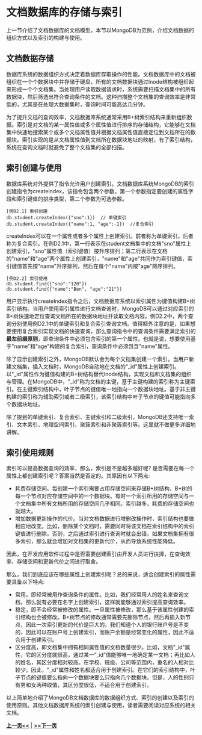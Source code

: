 # 文档数据库的存储与索引
上一节介绍了文档数据库的文档模型，本节以MongoDB为范例，介绍文档数据的组织方式以及索引的构建与使用。

## 文档数据存储

 数据库系统的数据组织方式决定着数据库存取操作的性能。文档数据库中的文档被组织在一个个数据块中并存储于硬盘，所有的文档数据块通过Inode结构被组织起来形成一个个文档集。当处理用户读取数据请求时，系统需要扫描文档集中的所有数据块，然后筛选出符合查询条件的文档。这种扫描整个文档集的查询效率是非常低的，尤其是在处理大数据集时，查询时间可能高达几分钟。

为了提升文档的查询效率，文档数据库系统通常采用B+树索引结构来重新组织数据。索引是对文档的某一属性值或多个属性值进行排序的存储结构，它能够在文档集中快速地搜索某个或多个文档属性值并根据文档属性值直接定位到文档所在的数据块。索引实现的是从文档属性值到文档所在数据块地址的映射，有了索引结构，系统在查询文档时就避免了整个文档集的全部扫描。

## 索引创建与使用

数据库系统对外提供了指令允许用户创建索引。文档数据库系统MongoDB的索引创建指令为createIndex，该指令包含两个参数，第一个参数指定要创建的属性字段和索引键值的排序类型，第二个参数为可选参数。

```bson
[例D2.1] 索引创建
db.student.createIndex({"sno":1})  // 单键索引
db.student.createIndex({"name":1, "age":-1})  //复合索引
```

createIndex可以在一个属性或者多个属性上创建索引。前者称为单键索引，后者称为复合索引。在例D2.1中，第一行表示在student文档集中的文档"sno"属性上创建索引，"sno"属性值（索引键值）按升序排列；第二行表示在文档的"name"和"age"两个属性上创建索引，"name"和"age"共同作为索引键值，索引键值首先按"name"升序排列，然后在每个"name"内按"age"降序排列。

```bson
[例D2.2] 索引使用
db.student.find({"sno":"120"})
db.student.find({"name":"Ben", "age":"21"})
```

用户显示执行createIndex指令之后，文档数据库系统以索引属性为键值构建B+树索引结构。当用户使用索引属性进行文档查询时，MongoDB可以通过对应索引的B+树快速地定位查询文档所在的数据块地址并读取文档内容。例D2.2中，两个查询分别使用例D2.1中的单键索引和复合索引查询文档。值得额外注意的是，如果想要使用复合索引实现文档的快速查询，那么查询指令中的查询条件需要满足索引的**最左前缀原则**，即查询条件中必须包含索引的第一个属性。也就是说，想要使用基于"name"和"age"构建的复合索引，查询条件中必须包含"name"属性。

除了显示创建索引之外，MongoDB默认会为每个文档集创建一个索引。当用户新建文档集，插入文档时，MongoDB自动地在文档的"\_id"属性上创建索引。以"\_id"属性作为键值构建的B+树结构替代Inode结构，实现文档和文档集的组织与管理。在MongoDB中，"\_id"称为文档的主键，基于主键构建的索引称为主键索引。在主键索引结构中，叶子节点的键值唯一地指向一个数据块地址。基于非主键构建的索引称为辅助索引或者二级索引，该索引结构中叶子节点的键值可能指向多个数据块地址。

除了提到的单键索引、复合索引、主键索引和二级索引，MongoDB还支持唯一索引、文本索引、地理空间索引、聚簇索引和非聚簇索引等。这里就不做更多详细地讲解。

## 索引使用规则

索引可以提高数据查询的效率，那么，索引是不是越多越好呢? 是否需要在每一个属性上都创建索引呢？答案当然是否定的。其原因有以下两点:

* 耗费存储空间。每创建一个索引需要占用存储空间来存储B+树结构，B+树的每一个节点对应存储空间中的一个数据块。有时一个索引所用的存储空间与一个文档集中所有文档所用的存储空间几乎相同。索引越多，耗费的存储空间也就越大。
* 增加数据更新操作的代价。当对文档数据进行增删改操作时，索引结构也要做相应地改变。比如，删除某个文档时，需要同时将该文档在索引结构中的索引键值进行删除。否则，之后通过索引进行查询时就会出错。如果文档集拥有很多索引，那么就会增加对文档集的更新代价，从而导致系统性能降低。

因此，在开发应用软件过程中是否需要创建索引由开发人员进行抉择，在查询效率、存储空间和更新代价之间进行取舍。

那么，我们到底应该在哪些属性上创建索引呢？总的来说，适合创建索引的属性需要具备以下特点:

* 常用，即经常被用作查询条件的属性。比如，我们经常用人的姓名来查询文档，那么就有必要在名字上创建索引，这样就能够通过索引提高查询效率。
* 稳定，即不会经常被修改的属性。一旦属性被修改，那么基于该属性创建的索引结构也会被修改。B+树节点的修改通常需要先删除节点，然后再插入新节点，因此一次索引更新的代价是巨大的。我们知道个人的银行账户号是不变的，因此可以在账户号上创建索引，而账户余额是经常变化的属性，因此不适合用于创建索引。
* 区分度高，即文档集中拥有相同属性值的文档数量很少。比如，文档"\_id"属性，它的区分度就很高，通过某一“\_id”值能够唯一地确定某一文档；再比如人的姓名，其区分度相对较高。在学校、班级、公司等范围内，重名的人相对比较少。因此，"\_id"属性和姓名都适合用于创建索引。在它们的索引结构中，叶子节点的键值要么指向一个数据块要么只指向几个数据块。但是，人的性别只有男和女两种取值，其区分度很低，不适合用于创建索引。

以上简单地介绍了MongoDB文档数据库的数据组织方式、索引的创建以及索引的使用原则。其他文档数据库系统的索引创建与使用，读者需要阅读对应系统的相关文档。

[**上一页<<**](chapterD1.2.md) | [**>>下一页**](chapterD3.1.md)



